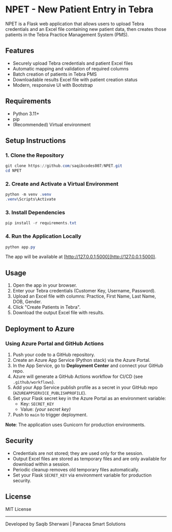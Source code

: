 # NPET - New Patient Entry in Tebra

NPET is a Flask web application that allows users to upload Tebra credentials and an Excel file containing new patient data, then creates those patients in the Tebra Practice Management System (PMS).

## Features
- Securely upload Tebra credentials and patient Excel files
- Automatic mapping and validation of required columns
- Batch creation of patients in Tebra PMS
- Downloadable results Excel file with patient creation status
- Modern, responsive UI with Bootstrap

## Requirements
- Python 3.11+
- pip
- (Recommended) Virtual environment

## Setup Instructions

### 1. Clone the Repository
```powershell
git clone https://github.com/saqibcodes007/NPET.git
cd NPET
```

### 2. Create and Activate a Virtual Environment
```powershell
python -m venv .venv
.venv\Scripts\Activate
```

### 3. Install Dependencies
```powershell
pip install -r requirements.txt
```

### 4. Run the Application Locally
```powershell
python app.py
```

The app will be available at [http://127.0.0.1:5000](http://127.0.0.1:5000).

## Usage
1. Open the app in your browser.
2. Enter your Tebra credentials (Customer Key, Username, Password).
3. Upload an Excel file with columns: Practice, First Name, Last Name, DOB, Gender.
4. Click "Create Patients in Tebra".
5. Download the output Excel file with results.

## Deployment to Azure

### Using Azure Portal and GitHub Actions
1. Push your code to a GitHub repository.
2. Create an Azure App Service (Python stack) via the Azure Portal.
3. In the App Service, go to **Deployment Center** and connect your GitHub repo.
4. Azure will generate a GitHub Actions workflow for CI/CD (see `.github/workflows`).
5. Add your App Service publish profile as a secret in your GitHub repo (`AZUREAPPSERVICE_PUBLISHPROFILE`).
6. Set your Flask secret key in the Azure Portal as an environment variable:  
   - Key: `SECRET_KEY`
   - Value: *(your secret key)*
7. Push to `main` to trigger deployment.

**Note**: The application uses Gunicorn for production environments.

## Security
- Credentials are not stored; they are used only for the session.
- Output Excel files are stored as temporary files and are only available for download within a session.
- Periodic cleanup removes old temporary files automatically.
- Set your Flask `SECRET_KEY` via environment variable for production security.

## License
MIT License

---
Developed by Saqib Sherwani | Panacea Smart Solutions
